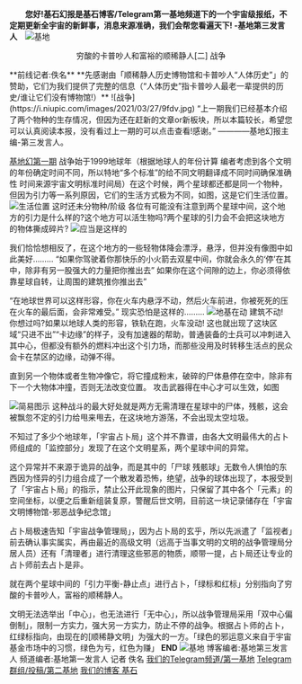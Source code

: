 　　**您好!基石幻报是基石博客/Telegram第一基地频道下的一个宇宙级报纸，不定期更新全宇宙的新鲜事，消息来源准确，我们会帮您看遍天下!  -基地第三发言人**　![基地](https://i.niupic.com/images/2021/03/26/9fcq.jpg)
<!--more-->
<p align="center">穷酸的卡普吵人和富裕的顺稀静人[二] 战争</p>
**前线记者:佚名**
**先感谢由「顺稀静人历史博物馆和卡普吵人“人体历史”」的赞助，它们为我们提供了完整的信息（“人体历史”指卡普吵人最老一辈提供的历史/谁让它们没有博物馆!）**
![战争](https://i.niupic.com/images/2021/03/27/9fdv.jpg)
“上一期我们已经基本介绍了两个物种的生存情况，但因为还在赶新的文章or新板块，所以本篇较长，希望您可以认真阅读本报，没有看过上一期的可以点击查看!感谢。”  ————基地幻报主编-第三发言人。

[基地幻第一期](https://telegra.ph/JSHB-1-03-26)
战争始于1999地球年（根据地球人的年份计算 编者考虑到各个文明的年份确定时间不同，所以特地“多个标准”的给不同文明翻译成不同时间确保准确性 时间来源宇宙文明标准时间局）在这个时候，两个星球都还都是同一个物种，但因为引力等一系列原因，它们的生活方式极为不同，如图，这是它们生活位置。
![生活位置 这时还未分物种/阶级](https://i.niupic.com/images/2021/03/26/9fcs.jpg)
各位有可能没有注意到两个星球中间，这个地方的引力是什么样的?这个地方可以活生物吗?两个星球的引力会不会把这块地方的物体撕成碎片?
![应当是这样的](https://i.niupic.com/images/2021/03/27/9fdC.jpg)

我们恰恰想相反了，在这个地方的一些轻物体降会漂浮，悬浮，但并没有像图中如此美好………
“如果你驾驶着你那快乐的小火箭去双星中间，你就会永久的‘停’在其中，除非有另一股强大的力量把你推出去”
如果你在这个间隙的边上，你必须得依靠星球自转，让周围的建筑推你推出去”

“在地球世界可以这样形容，你在火车内悬浮不动，然后火车前进，你被死死的压在火车的最后面，会非常难受。”
现实恐怕是这样的………
![地基在动 建筑不动!](https://i.niupic.com/images/2021/03/27/9fdD.jpg)
你想过吗?如果以地球人类的形容，铁轨在跑，火车没动!
这也就出现了这块区域“只进不出”“卡边缘”的样子，没有加速器的帮助，普通装备的士兵可以冲刺进入其中心，但都没有额外的燃料冲出这个引力场，而那些没用及时转移生活点的民众会卡在禁区的边缘，动弹不得。

直到另一个物体或者生物冲像它，将它撞成粉末，破碎的尸体悬停在空中，除非有下一个大物体冲撞，否则无法改变位置。
攻击武器得在中心才可以生效，如图

![简易图示](https://i.niupic.com/images/2021/04/19/9gGU.jpg)
这种战斗的最大好处就是两方无需清理在星球中的尸体，残骸，这会被飘忽不定的引力给甩来甩去，在这块地方游荡，不会出现太空垃圾。

不知过了多少个地球年，「宇宙占卜局」这个并不靠谱，由各大文明最伟大的占卜师组成的「监控部分」发现了在这个文明星系，两个星球中间的异常。

这个异常并不来源于诡异的战争，而是其中的「尸球 残骸球」无数令人惧怕的东西因为怪异的引力组合成了一个散发着恐怖，绝望，战争的球体出现了，本报受到了「宇宙占卜局」的指示，禁止公开此现象的图片，只保留了其中各个「元素」的空间坐标，以便之后重新组装复原，警醒后世文明，目前这一块记录储存在「宇宙文明博物馆-邪恶战争纪念馆」

占卜局极速告知「宇宙战争管理局」，因为占卜局的玄乎，所以先派遣了「监视者」前去确认事实属实，再由最近的高级文明（远高于当事文明的文明的战争管理局分居人员）还有「清理者」进行清理这些邪恶的物质，顺带一提，占卜局还让专业的占卜师前去占卜是非。

就在两个星球中间的「引力平衡-静止点」进行占卜，「绿标和红标」分别指向了穷酸的卡普吵人，富裕的顺稀静人。

文明无法选举出「中心」，也无法进行「无中心」，所以战争管理局采用「双中心偏倒制」，限制一方实力，强大另一方实力，防止不停的战争。根据占卜师的占卜，红绿标指向，由现在的[顺稀静文明」为强大的一方。「绿色的邪运意义来自于宇宙基金市场中的习惯，绿色为亏，红色为赚」
**END**
![基地](https://i.niupic.com/images/2021/03/26/9fcw.jpg)
博客编者:基地第三发言人
频道编者:基地第一发言人 
记者 佚名
[我们的Telegram频道/第一基地](https://t.me/First_Foundation)
[Telegram群组/投稿/第二基地]( https://t.me/Second_Foundation)
[我们的博客 基石](https://foundation.othing.xyz/)
